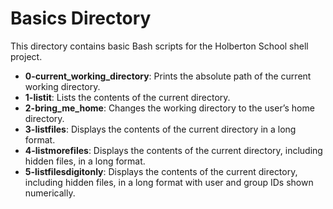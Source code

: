 # Basics Directory
This directory contains basic Bash scripts for the Holberton School shell project.

- **0-current_working_directory**: Prints the absolute path of the current working directory.
- **1-listit**: Lists the contents of the current directory.
- **2-bring_me_home**: Changes the working directory to the user’s home directory.
- **3-listfiles**: Displays the contents of the current directory in a long format.
- **4-listmorefiles**: Displays the contents of the current directory, including hidden files, in a long format.
- **5-listfilesdigitonly**: Displays the contents of the current directory, including hidden files, in a long format with user and group IDs shown numerically.
